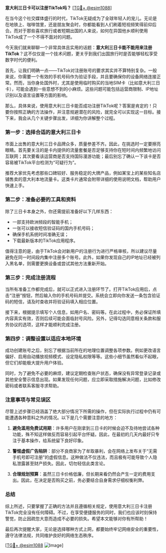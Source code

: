 **意大利三日卡可以注册TikTok吗？** [[TG💪+ @esim1088](https://t.me/s/esim1088)]

在当今这个社交媒体盛行的时代，TikTok无疑成为了全球年轻人的宠儿。无论是在地铁上、咖啡馆里，还是朋友聚会时，你都能看到人们刷着短视频笑得前仰后合。而对于那些喜欢旅行或者短期出国的人来说，如何在异国他乡顺利使用TikTok成了一个不得不面对的问题。

今天我们就来聊聊一个非常具体且实用的话题：**意大利三日卡能不能用来注册TikTok**？这不仅仅是一个技术问题，更关乎到我们出国旅行时是否能够轻松享受数字时代的便利。

首先，让我们明确一点——TikTok对注册账号的要求其实并不算特别复杂。一般来说，你需要一个有效的手机号码作为验证手段，并且要确保你的设备网络连接正常。然而，当你身处国外时，尤其是使用临时购买的当地SIM卡（比如意大利三日卡），可能会遇到一些意想不到的小麻烦。这些问题可能包括运营商限制、IP地址识别以及语言设置等方面的影响。

那么，具体来说，使用意大利三日卡能否成功注册TikTok呢？答案是肯定的！只要你按照正确的方法操作，并注意规避潜在的风险，就完全可以实现这一目标。接下来，我会从几个关键步骤出发，详细为你讲解整个过程。

### 第一步：选择合适的意大利三日卡

市面上出售的意大利三日卡品牌众多，质量参差不齐。因此，在挑选时一定要擦亮眼睛。首先要关注的是卡内提供的流量套餐是否足够支持你在短时间内频繁地访问互联网；其次要看该运营商是否支持国际漫游功能；最后别忘了确认一下该卡是否容易被TikTok平台检测为“可疑行为”。

推荐大家优先考虑那些口碑较好、服务稳定的大牌产品，例如某宝上的某些知名店铺售卖的意大利本地流量卡。这类卡片通常会附带详细的使用说明文档，帮助用户快速上手。

### 第二步：准备必要的工具和资料

除了三日卡本身之外，你还需提前准备好以下几样东西：
- 一部支持欧洲频段的智能手机；
- 一张可以接收短信验证码的国内手机号码；
- 确保手机系统时间准确无误；
- 下载最新版本的TikTok应用程序。

值得注意的是，由于TikTok会对新用户的注册行为进行严格审核，所以建议尽量避免在同一时间段内集中注册多个账号。此外，如果你发现自己的IP地址已经被列入黑名单，则需要更换设备或尝试其他方法重新开始。

### 第三步：完成注册流程

当所有准备工作都完成后，就可以正式进入注册环节了。打开TikTok应用后，点击“注册”按钮，然后输入你的手机号码并提交。系统会立即向你发送一条包含验证码的短信，请及时查收并将验证码填入相应位置。

接下来，根据提示填写个人信息，如用户名、密码等。在此过程中，务必保证所填内容真实有效，否则后续可能会面临封号风险。另外，记得勾选同意相关条款和服务协议的选项，这样才能顺利完成注册。

### 第四步：调整设置以适应本地环境

成功创建账号之后，别忘了根据当前所在的地理位置调整各项参数。例如更改语言偏好、启用自动播放视频模式、设定隐私权限等等。这些小细节虽然看似不起眼，但它们却能极大提升用户体验。

同时，为了避免不必要的麻烦，建议定期检查账户状态，确保没有异常登录记录或其他安全警示信息出现。如果发现任何问题，应立即采取措施解决问题，比如修改密码或者联系客服寻求帮助。

### 注意事项与常见误区

尽管上述步骤已经涵盖了绝大部分情况下所需的操作，但在实际执行过程中仍有可能遭遇各种意料之外的情况。以下是几个需要注意的地方：

1. **避免滥用免费试用期**：许多用户在刚拿到三日卡的时候会迫不及待地尝试各种功能，殊不知这样做反而容易引起平台怀疑。因此，在最初的几天内最好只专注于基本操作，给系统留下良好印象。

2. **警惕虚假广告陷阱**：部分不良商家为了牟取暴利，会在网络上发布关于“无需手机号即可注册”的虚假信息。这种做法不仅违法，而且极有可能导致个人隐私泄露甚至财产损失。因此，切勿轻信此类言论。

3. **合理规划预算**：虽然三日卡价格低廉，但长期来看仍然会产生一定的费用支出。因此，在决定是否购买之前，务必要结合自身需求仔细权衡利弊。

### 总结

综上所述，只要掌握了正确的方法并且遵循相关规定，使用意大利三日卡注册TikTok完全没有任何障碍。不过，在享受便捷服务的同时，我们也应该时刻保持警觉，防止因疏忽大意而造成不必要的损失。希望本文能够对你有所帮助！

最后再次提醒大家，无论是选择哪种方式上网，都要始终牢记网络安全的重要性，遵守法律法规，共同维护良好的网络生态秩序。

[[TG💪+ @esim1088](https://t.me/s/esim1088) ![Image](https://i.postimg.cc/4NQfJmqS/Snipaste-2025-05-13-00-14-12.png)]